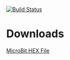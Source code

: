 [![Build Status](https://travis-ci.org/TheBrokenRail/MicroBit.JS.svg?branch=master)](https://travis-ci.org/TheBrokenRail/MicroBit.JS)

# Downloads

[MicroBit HEX File](./microbit-js.hex)
